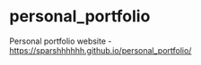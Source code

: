 # personal_portfolio 
Personal portfolio website - https://sparshhhhhh.github.io/personal_portfolio/

